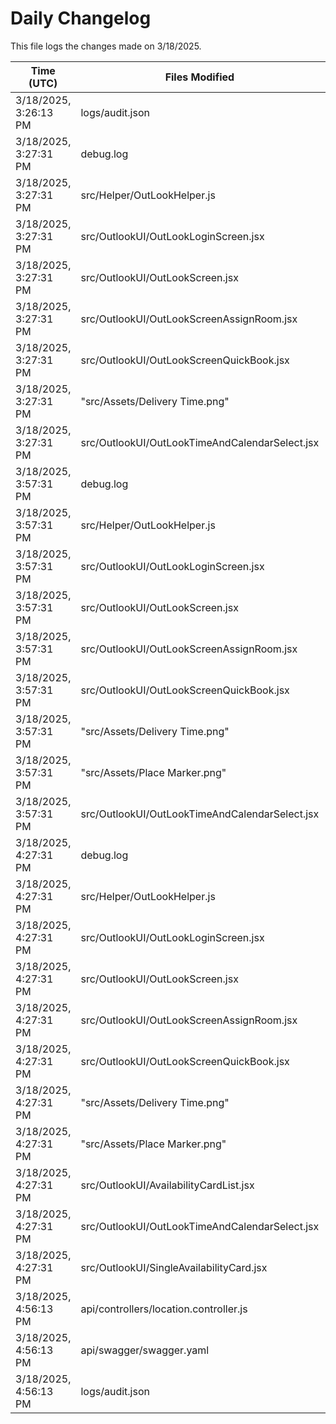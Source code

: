 # Daily Changelog

This file logs the changes made on 3/18/2025.

| Time (UTC)             | Files Modified                    | Changes (Addition/Deletion) |
|------------------------|-----------------------------------|-----------------------------|
| 3/18/2025, 3:26:13 PM | logs/audit.json | 10 Additions & 10 Deletions |
| 3/18/2025, 3:27:31 PM | debug.log | 6 Additions & 0 Deletions|
| 3/18/2025, 3:27:31 PM | src/Helper/OutLookHelper.js | 51 Additions & 144 Deletions|
| 3/18/2025, 3:27:31 PM | src/OutlookUI/OutLookLoginScreen.jsx | 4 Additions & 1 Deletions|
| 3/18/2025, 3:27:31 PM | src/OutlookUI/OutLookScreen.jsx | 7 Additions & 3 Deletions|
| 3/18/2025, 3:27:31 PM | src/OutlookUI/OutLookScreenAssignRoom.jsx | 1 Additions & 1 Deletions|
| 3/18/2025, 3:27:31 PM | src/OutlookUI/OutLookScreenQuickBook.jsx | 45 Additions & 10 Deletions|
| 3/18/2025, 3:27:31 PM | "src/Assets/Delivery Time.png" | 0 Additions & 0 Deletions|
| 3/18/2025, 3:27:31 PM | src/OutlookUI/OutLookTimeAndCalendarSelect.jsx | 0 Additions & 0 Deletions|
| 3/18/2025, 3:57:31 PM | debug.log | 6 Additions & 0 Deletions|
| 3/18/2025, 3:57:31 PM | src/Helper/OutLookHelper.js | 78 Additions & 153 Deletions|
| 3/18/2025, 3:57:31 PM | src/OutlookUI/OutLookLoginScreen.jsx | 4 Additions & 1 Deletions|
| 3/18/2025, 3:57:31 PM | src/OutlookUI/OutLookScreen.jsx | 27 Additions & 5 Deletions|
| 3/18/2025, 3:57:31 PM | src/OutlookUI/OutLookScreenAssignRoom.jsx | 1 Additions & 1 Deletions|
| 3/18/2025, 3:57:31 PM | src/OutlookUI/OutLookScreenQuickBook.jsx | 47 Additions & 11 Deletions|
| 3/18/2025, 3:57:31 PM | "src/Assets/Delivery Time.png" | 0 Additions & 0 Deletions|
| 3/18/2025, 3:57:31 PM | "src/Assets/Place Marker.png" | 0 Additions & 0 Deletions|
| 3/18/2025, 3:57:31 PM | src/OutlookUI/OutLookTimeAndCalendarSelect.jsx | 0 Additions & 0 Deletions|
| 3/18/2025, 4:27:31 PM | debug.log | 6 Additions & 0 Deletions|
| 3/18/2025, 4:27:31 PM | src/Helper/OutLookHelper.js | 75 Additions & 153 Deletions|
| 3/18/2025, 4:27:31 PM | src/OutlookUI/OutLookLoginScreen.jsx | 4 Additions & 1 Deletions|
| 3/18/2025, 4:27:31 PM | src/OutlookUI/OutLookScreen.jsx | 27 Additions & 5 Deletions|
| 3/18/2025, 4:27:31 PM | src/OutlookUI/OutLookScreenAssignRoom.jsx | 1 Additions & 1 Deletions|
| 3/18/2025, 4:27:31 PM | src/OutlookUI/OutLookScreenQuickBook.jsx | 49 Additions & 11 Deletions|
| 3/18/2025, 4:27:31 PM | "src/Assets/Delivery Time.png" | 0 Additions & 0 Deletions|
| 3/18/2025, 4:27:31 PM | "src/Assets/Place Marker.png" | 0 Additions & 0 Deletions|
| 3/18/2025, 4:27:31 PM | src/OutlookUI/AvailabilityCardList.jsx | 0 Additions & 0 Deletions|
| 3/18/2025, 4:27:31 PM | src/OutlookUI/OutLookTimeAndCalendarSelect.jsx | 0 Additions & 0 Deletions|
| 3/18/2025, 4:27:31 PM | src/OutlookUI/SingleAvailabilityCard.jsx | 0 Additions & 0 Deletions|
| 3/18/2025, 4:56:13 PM | api/controllers/location.controller.js | 9 Additions & 2 Deletions|
| 3/18/2025, 4:56:13 PM | api/swagger/swagger.yaml | 21 Additions & 0 Deletions|
| 3/18/2025, 4:56:13 PM | logs/audit.json | 10 Additions & 10 Deletions|
